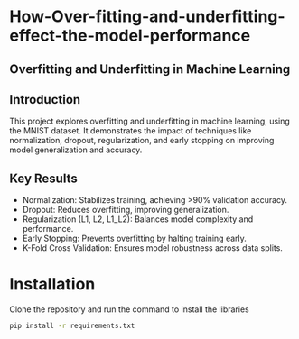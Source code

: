 # How-Over-fitting-and-underfitting-effect-the-model-performance
## Overfitting and Underfitting in Machine Learning
## Introduction
This project explores overfitting and underfitting in machine learning, using the MNIST dataset. It demonstrates the impact of techniques like normalization, dropout, regularization, and early stopping on improving model generalization and accuracy.
## Key Results
- Normalization: Stabilizes training, achieving >90% validation accuracy.
- Dropout: Reduces overfitting, improving generalization.
- Regularization (L1, L2, L1_L2): Balances model complexity and performance.
- Early Stopping: Prevents overfitting by halting training early.
- K-Fold Cross Validation: Ensures model robustness across data splits.

# Installation
Clone the repository and run the command to install the libraries
```bash
pip install -r requirements.txt
